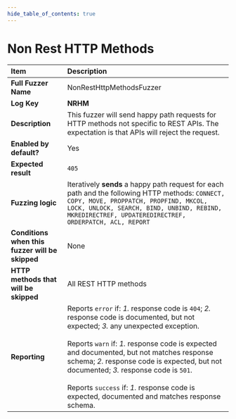```yaml
--- 
hide_table_of_contents: true
---
```


# Non Rest HTTP Methods

| Item                                            | Description                                                                                                                                                                                                                                                                                                                                                                                                                                 |
|:------------------------------------------------|:--------------------------------------------------------------------------------------------------------------------------------------------------------------------------------------------------------------------------------------------------------------------------------------------------------------------------------------------------------------------------------------------------------------------------------------------|
| **Full Fuzzer Name**                            | NonRestHttpMethodsFuzzer                                                                                                                                                                                                                                                                                                                                                                                                                    |
| **Log Key**                                     | **NRHM**                                                                                                                                                                                                                                                                                                                                                                                                                                    |
| **Description**                                 | This fuzzer will send happy path requests for HTTP methods not specific to REST APIs. The expectation is that APIs will reject the request.                                                                                                                                                                                                                                                                                                 |
| **Enabled by default?**                         | Yes                                                                                                                                                                                                                                                                                                                                                                                                                                         |
| **Expected result**                             | `405`                                                                                                                                                                                                                                                                                                                                                                                                                                       |
| **Fuzzing logic**                               | Iteratively **sends** a happy path request for each path and the following HTTP methods: `CONNECT, COPY, MOVE, PROPPATCH, PROPFIND, MKCOL, LOCK, UNLOCK, SEARCH, BIND, UNBIND, REBIND, MKREDIRECTREF, UPDATEREDIRECTREF, ORDERPATCH, ACL, REPORT`                                                                                                                                                                                           |
| **Conditions when this fuzzer will be skipped** | None                                                                                                                                                                                                                                                                                                                                                                                                                                        |
| **HTTP methods that will be skipped**           | All REST HTTP methods                                                                                                                                                                                                                                                                                                                                                                                                                       |
| **Reporting**                                   | Reports `error` if: *1.* response code is `404`; *2.* response code is documented, but not expected; *3.* any unexpected exception. <br/><br/> Reports `warn` if: *1.* response code is expected and documented, but not matches response schema; *2.* response code is expected, but not documented; *3.* response code is `501`. <br/><br/> Reports `success` if: *1.* response code is expected, documented and matches response schema. | 
